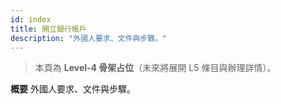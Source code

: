 ```yaml
---
id: index
title: 開立銀行帳戶
description: "外國人要求、文件與步驟。"
---
```


> 本頁為 **Level-4 骨架占位**（未來將展開 L5 條目與辦理詳情）。

**概要**
外國人要求、文件與步驟。
